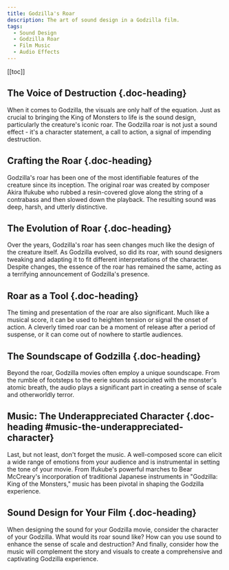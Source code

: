 ```yaml
---
title: Godzilla's Roar
description: The art of sound design in a Godzilla film.
tags:
  - Sound Design
  - Godzilla Roar
  - Film Music
  - Audio Effects
---
```


[[toc]]

## The Voice of Destruction {.doc-heading}

When it comes to Godzilla, the visuals are only half of the equation. Just as crucial to bringing the King of Monsters to life is the sound design, particularly the creature's iconic roar. The Godzilla roar is not just a sound effect - it's a character statement, a call to action, a signal of impending destruction.

## Crafting the Roar {.doc-heading}

Godzilla's roar has been one of the most identifiable features of the creature since its inception. The original roar was created by composer Akira Ifukube who rubbed a resin-covered glove along the string of a contrabass and then slowed down the playback. The resulting sound was deep, harsh, and utterly distinctive.

## The Evolution of Roar {.doc-heading}

Over the years, Godzilla's roar has seen changes much like the design of the creature itself. As Godzilla evolved, so did its roar, with sound designers tweaking and adapting it to fit different interpretations of the character. Despite changes, the essence of the roar has remained the same, acting as a terrifying announcement of Godzilla's presence.

## Roar as a Tool {.doc-heading}

The timing and presentation of the roar are also significant. Much like a musical score, it can be used to heighten tension or signal the onset of action. A cleverly timed roar can be a moment of release after a period of suspense, or it can come out of nowhere to startle audiences.

## The Soundscape of Godzilla {.doc-heading}

Beyond the roar, Godzilla movies often employ a unique soundscape. From the rumble of footsteps to the eerie sounds associated with the monster's atomic breath, the audio plays a significant part in creating a sense of scale and otherworldly terror.

## Music: The Underappreciated Character {.doc-heading #music-the-underappreciated-character}

Last, but not least, don't forget the music. A well-composed score can elicit a wide range of emotions from your audience and is instrumental in setting the tone of your movie. From Ifukube's powerful marches to Bear McCreary's incorporation of traditional Japanese instruments in "Godzilla: King of the Monsters," music has been pivotal in shaping the Godzilla experience.

## Sound Design for Your Film {.doc-heading}

When designing the sound for your Godzilla movie, consider the character of your Godzilla. What would its roar sound like? How can you use sound to enhance the sense of scale and destruction? And finally, consider how the music will complement the story and visuals to create a comprehensive and captivating Godzilla experience.
